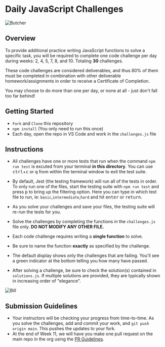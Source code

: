 # Daily JavaScript Challenges

![Butcher](https://external-content.duckduckgo.com/iu/?u=https%3A%2F%2Fmedia.giphy.com%2Fmedia%2FVLuwvjBCZ27cY%2Fgiphy-downsized-large.gif&f=1&nofb=1)

## Overview

To provide additional practice writing JavaScript functions to solve a specific task, you will be required to complete one code challenge per day during weeks: 2, 4, 5, 7, 8, and 10. Totaling **30** challenges.

These code challenges are considered deliverables, and thus 80% of them must be completed in combination with other deliverable homework/assignments in order to receive a Certificate of Completion.

You may choose to do more than one per day, or none at all - just don't fall too far behind!

## Getting Started

- `Fork` and `Clone` this repository
- `npm install` (You only need to run this once)
- Each day, open the repo in VS Code and work in the `challenges.js` file

## Instructions

- All challenges have one or more tests that run when the command `npm run test` is excuted from your terminal **in this directory**. You can use <kbd>ctrl</kbd>+<kbd>c</kbd> or <kbd>q</kbd> from within the terminal window to exit the test suite.

- By default, Jest (the testing framework) will run all of the tests in order. To only run one of the files, start the testing suite with `npm run test` and press <kbd>p</kbd> to bring up the filtering option. Here you can type in which test file to run, ie: `basic`,`intermediate`,`hard` and hit <kbd>enter</kbd> or <kbd>return</kbd>.

- As you solve your challenges and save your files, the testing suite will re-run the tests for you.

- Solve the challenges by completing the functions in the `challenges.js` file only. **DO NOT MODIFY ANY OTHER FILE.**

- Each code challenge requires writing a **single function** to solve.

- Be sure to name the function **exactly** as specified by the challenge.

- The default display shows only the challenges that are failing. You'll see a green indicator at the bottom telling you how many have passed.

- After solving a challenge, be sure to check the solution(s) contained in `solutions.js`. If multiple solutions are provided, they are typically shown in increasing order of "elegance".

![Bill](https://external-content.duckduckgo.com/iu/?u=https%3A%2F%2Fmedia1.tenor.com%2Fimages%2Fde49fb1f5de8f8c9d8f49a3031b90993%2Ftenor.gif%3Fitemid%3D7919605&f=1&nofb=1)

## Submission Guidelines

- Your instructors will be checking your progress from time-to-time. As you solve the challenges, add and commit your work, and `git push origin main`. This pushes the updates to your fork.
- At the end of Week 11, we will have you make one pull request on the main repo in the org using the [PR Guidelines](https://github.com/SEI-R-4-26/template_pull_request).
